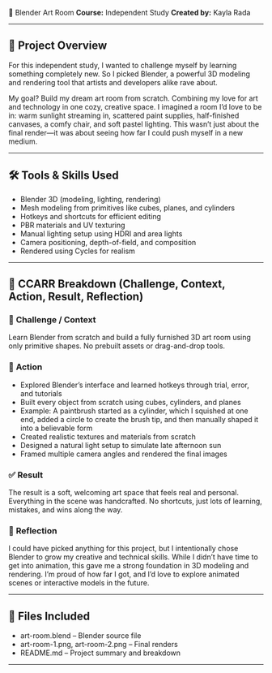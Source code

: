 🧱 Blender Art Room
**Course:** Independent Study
**Created by:** Kayla Rada  

---

## 🎨 Project Overview
For this independent study, I wanted to challenge myself by learning something completely new. So I picked Blender, a powerful 3D modeling and rendering tool that artists and developers alike rave about.

My goal? Build my dream art room from scratch. Combining my love for art and technology in one cozy, creative space. I imagined a room I’d love to be in: warm sunlight streaming in, scattered paint supplies, half-finished canvases, a comfy chair, and soft pastel lighting. This wasn’t just about the final render—it was about seeing how far I could push myself in a new medium.

---

## 🛠️ Tools & Skills Used
- Blender 3D (modeling, lighting, rendering)
- Mesh modeling from primitives like cubes, planes, and cylinders
- Hotkeys and shortcuts for efficient editing
- PBR materials and UV texturing
- Manual lighting setup using HDRI and area lights
- Camera positioning, depth-of-field, and composition
- Rendered using Cycles for realism

---

## 🚗 CCARR Breakdown (Challenge, Context, Action, Result, Reflection)

### 🔹 **Challenge / Context**
Learn Blender from scratch and build a fully furnished 3D art room using only primitive shapes. No prebuilt assets or drag-and-drop tools.

### 🔧 **Action**
- Explored Blender’s interface and learned hotkeys through trial, error, and tutorials
- Built every object from scratch using cubes, cylinders, and planes
- Example: A paintbrush started as a cylinder, which I squished at one end, added a circle to create the brush tip, and then manually shaped it into a believable form
- Created realistic textures and materials from scratch
- Designed a natural light setup to simulate late afternoon sun
- Framed multiple camera angles and rendered the final images

### ✅ **Result**
The result is a soft, welcoming art space that feels real and personal. Everything in the scene was handcrafted. No shortcuts, just lots of learning, mistakes, and wins along the way.

### 💭 **Reflection**
I could have picked anything for this project, but I intentionally chose Blender to grow my creative and technical skills. While I didn’t have time to get into animation, this gave me a strong foundation in 3D modeling and rendering. I’m proud of how far I got, and I’d love to explore animated scenes or interactive models in the future.

---

## 📁 Files Included
- art-room.blend – Blender source file
- art-room-1.png, art-room-2.png – Final renders
- README.md – Project summary and breakdown

---
